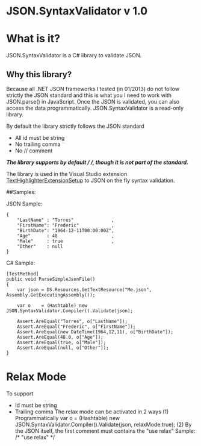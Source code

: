 ﻿JSON.SyntaxValidator v 1.0
==========================

# What is it?

JSON.SyntaxValidator is a C# library to validate JSON.

## Why this library? 
Because all .NET JSON frameworks I tested (in 01/2013) do not follow strictly the 
JSON standard and this is what you I need to work with JSON.parse() in JavaScript.
Once the JSON is validated, you can also access the data programmatically.
JSON.SyntaxValidator is a read-only library.

By default the library strictly follows the JSON standard
- All id must be string
- No trailing comma
- No // comment

***The library supports by default /* */, though it is not part of the standard.***

The library is used in the Visual Studio extension [TextHighlighterExtensionSetup](http://visualstudiogallery.msdn.microsoft.com/6706b602-6f10-4fd1-8e14-75840f855569)
to JSON on the fly syntax validation.

##Samples:

JSON Sample:

    {
	    "LastName" : "Torres"			   ,
	    "FirstName": "Frederic"			   ,
	    "BirthDate": "1964-12-11T00:00:00Z",
	    "Age"	   : 48					   ,
	    "Male"	   : true				   ,
	    "Other"	   : null
    }

C# Sample:

    [TestMethod]
    public void ParseSimpleJsonFile()
    {
        var json = DS.Resources.GetTextResource("Me.json", Assembly.GetExecutingAssembly());

        var o    = (Hashtable) new JSON.SyntaxValidator.Compiler().Validate(json);

        Assert.AreEqual("Torres", o["LastName"]);
        Assert.AreEqual("Frederic", o["FirstName"]);
        Assert.AreEqual(new DateTime(1964,12,11), o["BirthDate"]);
        Assert.AreEqual(48.0, o["Age"]);
        Assert.AreEqual(true, o["Male"]);
        Assert.AreEqual(null, o["Other"]);
    }


# Relax Mode

To support
- id must be string
- Trailing comma
The relax mode can be activated in 2 ways
(1) Programmatically
    var o = (Hashtable) new JSON.SyntaxValidator.Compiler().Validate(json, relaxMode:true);
(2) By the JSON itself, the first comment must contains the "use relax"
    Sample:
        /* "use relax" */
